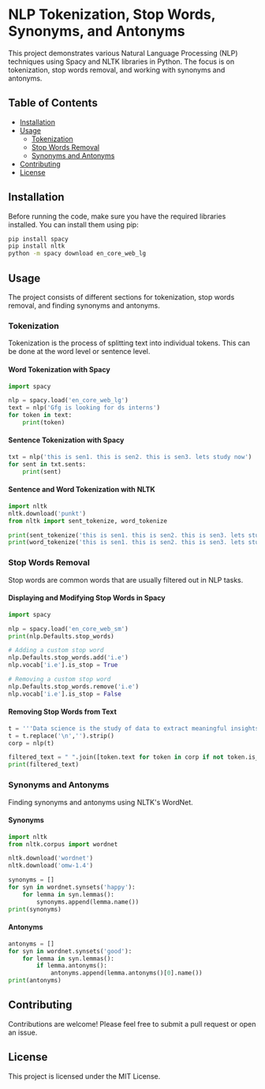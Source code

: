 
# NLP Tokenization, Stop Words, Synonyms, and Antonyms

This project demonstrates various Natural Language Processing (NLP) techniques using Spacy and NLTK libraries in Python. The focus is on tokenization, stop words removal, and working with synonyms and antonyms.

## Table of Contents
- [Installation](#installation)
- [Usage](#usage)
  - [Tokenization](#tokenization)
  - [Stop Words Removal](#stop-words-removal)
  - [Synonyms and Antonyms](#synonyms-and-antonyms)
- [Contributing](#contributing)
- [License](#license)

## Installation

Before running the code, make sure you have the required libraries installed. You can install them using pip:

```bash
pip install spacy
pip install nltk
python -m spacy download en_core_web_lg
```

## Usage

The project consists of different sections for tokenization, stop words removal, and finding synonyms and antonyms.

### Tokenization

Tokenization is the process of splitting text into individual tokens. This can be done at the word level or sentence level.

#### Word Tokenization with Spacy

```python
import spacy

nlp = spacy.load('en_core_web_lg')
text = nlp('Gfg is looking for ds interns')
for token in text:
    print(token)
```

#### Sentence Tokenization with Spacy

```python
txt = nlp('this is sen1. this is sen2. this is sen3. lets study now')
for sent in txt.sents:
    print(sent)
```

#### Sentence and Word Tokenization with NLTK

```python
import nltk
nltk.download('punkt')
from nltk import sent_tokenize, word_tokenize

print(sent_tokenize('this is sen1. this is sen2. this is sen3. lets study now'))
print(word_tokenize('this is sen1. this is sen2. this is sen3. lets study now'))
```

### Stop Words Removal

Stop words are common words that are usually filtered out in NLP tasks.

#### Displaying and Modifying Stop Words in Spacy

```python
import spacy

nlp = spacy.load('en_core_web_sm')
print(nlp.Defaults.stop_words)

# Adding a custom stop word
nlp.Defaults.stop_words.add('i.e')
nlp.vocab['i.e'].is_stop = True

# Removing a custom stop word
nlp.Defaults.stop_words.remove('i.e')
nlp.vocab['i.e'].is_stop = False
```

#### Removing Stop Words from Text

```python
t = '''Data science is the study of data to extract meaningful insights for business. ... '''
t = t.replace('\n','').strip()
corp = nlp(t)

filtered_text = " ".join([token.text for token in corp if not token.is_stop])
print(filtered_text)
```

### Synonyms and Antonyms

Finding synonyms and antonyms using NLTK's WordNet.

#### Synonyms

```python
import nltk
from nltk.corpus import wordnet

nltk.download('wordnet')
nltk.download('omw-1.4')

synonyms = []
for syn in wordnet.synsets('happy'):
    for lemma in syn.lemmas():
        synonyms.append(lemma.name())
print(synonyms)
```

#### Antonyms

```python
antonyms = []
for syn in wordnet.synsets('good'):
    for lemma in syn.lemmas():
        if lemma.antonyms():
            antonyms.append(lemma.antonyms()[0].name())
print(antonyms)
```

## Contributing

Contributions are welcome! Please feel free to submit a pull request or open an issue.

## License

This project is licensed under the MIT License.


